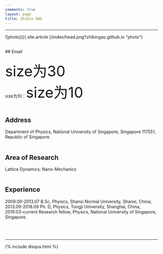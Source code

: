 ```yaml
---
comments: true
layout: page
title: Zhibin GAO
---
```

---

![photo]({{ site.article }}index/head.png?zhibingao.github.io "photo")

<br>
## Email
<zhibingao@outlook.com><br>
<zhibin.gao@nus.edu.sg><br>
<font size="30">size为30</font><br />
size为10：<font size="10">size为10</font><br /> 
<br>

## Address
Department of Physics, National University of Singapore, Singapore 117551, 
Republic of Singapore.
<br><br>

## Area of Research
Lattice Dynamics; Nano-Mechanics
<br><br>

## Experience
2009.09-2013.07 B.Sc, Physics, Shanxi Normal University, Shanxi, China;<br> 
2013.09-2018.09 Ph. D, Physics, Tongji University, Shanghai, China;<br> 
2019.03-current Research fellow, Physics, National University of Singapore, Singapore.
<br><br><br><br>

---

{% include disqus.html %}
